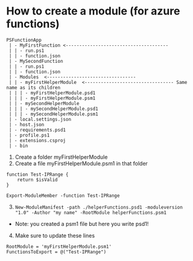 # How to create a module (for azure functions)
```
PSFunctionApp
 | - MyFirstFunction <--------------------------------------
 | | - run.ps1
 | | - function.json
 | - MySecondFunction
 | | - run.ps1
 | | - function.json
 | - Modules  <---------------------------------
 | | - myFirstHelperModule  <--------------------------------- Same name as its children
 | | | - myFirstHelperModule.psd1
 | | | - myFirstHelperModule.psm1
 | | - mySecondHelperModule
 | | | - mySecondHelperModule.psd1
 | | | - mySecondHelperModule.psm1
 | - local.settings.json
 | - host.json
 | - requirements.psd1
 | - profile.ps1
 | - extensions.csproj
 | - bin
```
1. Create a folder myFirstHelperModule
2. Create a file myFirstHelperModule.psm1 in that folder
```
function Test-IPRange {
    return $isValid
}
    
Export-ModuleMember -function Test-IPRange    
```

3. `New-ModuleManifest -path ./helperFunctions.psd1 -moduleversion "1.0" -Author "my name" -RootModule helperFunctions.psm1`
 - Note: you created a psm1 file but here you write psd1!

4. Make sure to update these lines
```
RootModule = 'myFirstHelperModule.psm1'
FunctionsToExport = @("Test-IPRange")
```
